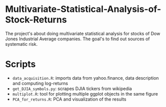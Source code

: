 # Multivariate-Statistical-Analysis-of-Stock-Returns

The project's about doing multivariate statistical analysis for stocks of Dow Jones Industrial Average companies. The goal's to find out sources of systematic risk.

# Scripts

- `data_acquisition.R`: imports data from yahoo.finance, data description and computing log-returns
- `get_DJIA_symbols.py`: scrapes DJIA tickers from wikipedia
- `multiplot.R`: tool for plotting multiple ggplot objects in the same figure
- `PCA_for_returns.R`: PCA and visualization of the results
